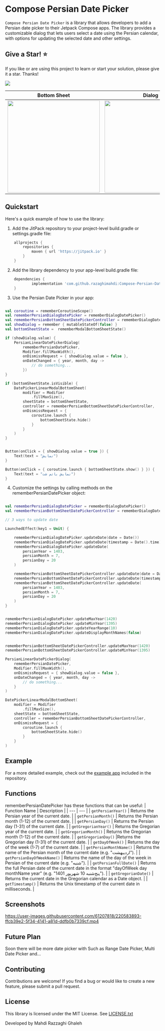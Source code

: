 # Compose Persian Date Picker

`Compose Persian Date Picker` is a library that allows developers to add a Persian date picker to their Jetpack Compose apps. 
The library provides a customizable dialog that lets users select a date using the Persian calendar,
with options for updating the selected date and other settings.

## Give a Star! ⭐
If you like or are using this project to learn or start your solution, please give it a star. Thanks!


[![](https://jitpack.io/v/razaghimahdi/Compose-Persian-Date-Picker.svg)](https://jitpack.io/#razaghimahdi/Compose-Persian-Date-Picker)


| Bottom Sheet                               | Dialog                                     |
|--------------------------------------------|--------------------------------------------|
| <img src="screenshots/2.jpg" width="300"/> | <img src="screenshots/1.jpg" width="300"/> |


## Quickstart

Here's a quick example of how to use the library:

1. Add the JitPack repository to your project-level build.gradle or settings.gradle file:

```groovy
	allprojects {
		repositories {
			maven { url 'https://jitpack.io' }
		}
	}
```

2. Add the library dependency to your app-level build.gradle file:

```groovy
    dependencies {
            implementation 'com.github.razaghimahdi:Compose-Persian-Date-Picker:1.1.0'
    } 
```

3. Use the Persian Date Picker in your app:

```kotlin

val coroutine = rememberCoroutineScope()
val rememberPersianDialogDatePicker = rememberDialogDatePicker()
val rememberPersianBottomSheetDatePickerController = rememberDialogDatePicker()
val showDialog = remember { mutableStateOf(false) }
val bottomSheetState =  rememberModalBottomSheetState()

if (showDialog.value) {
    PersianLinearDatePickerDialog(
        rememberPersianDatePicker,
        Modifier.fillMaxWidth(),
        onDismissRequest = { showDialog.value = false },
        onDateChanged = { year, month, day ->
            // do something...
        })
}

if (bottomSheetState.isVisible) {
    DatePickerLinearModalBottomSheet(
        modifier = Modifier
            .fillMaxSize(),
        sheetState = bottomSheetState,
        controller = rememberPersianBottomSheetDatePickerController,
        onDismissRequest = {
            coroutine.launch {
                bottomSheetState.hide()
            }
        }
    )
}


Button(onClick = { showDialog.value = true }) {
    Text(text = "نمایش")
}

Button(onClick = { coroutine.launch { bottomSheetState.show() } }) {
    Text(text = "نمایش باتم شت")
}
```

4. Customize the settings by calling methods on the rememberPersianDatePicker object:

```Kotlin

val rememberPersianDialogDatePicker = rememberDialogDatePicker()
val rememberPersianBottomSheetDatePickerController = rememberDialogDatePicker()

// 3 ways to update date

LaunchedEffect(key1 = Unit) {

    rememberPersianDialogDatePicker.updateDate(date = Date())
    rememberPersianDialogDatePicker.updateDate(timestamp = Date().time)
    rememberPersianDialogDatePicker.updateDate(
        persianYear = 1403,
        persianMonth = 7,
        persianDay = 20
    )

    rememberPersianBottomSheetDatePickerController.updateDate(date = Date())
    rememberPersianBottomSheetDatePickerController.updateDate(timestamp = Date().time)
    rememberPersianBottomSheetDatePickerController.updateDate(
        persianYear = 1403,
        persianMonth = 7,
        persianDay = 20
    )
}


rememberPersianDialogDatePicker.updateMaxYear(1420)
rememberPersianDialogDatePicker.updateMinYear(1395)
rememberPersianDialogDatePicker.updateYearRange(10)
rememberPersianDialogDatePicker.updateDisplayMonthNames(false)


rememberPersianBottomSheetDatePickerController.updateMaxYear(1420)
rememberPersianBottomSheetDatePickerController.updateMinYear(1395)

PersianLinearDatePickerDialog(
    rememberPersianDatePicker,
    Modifier.fillMaxWidth(),
    onDismissRequest = { showDialog.value = false },
    onDateChanged = { year, month, day ->
        // do something...
    }
)

DatePickerLinearModalBottomSheet(
    modifier = Modifier
        .fillMaxSize(),
    sheetState = bottomSheetState,
    controller = rememberPersianBottomSheetDatePickerController,
    onDismissRequest = {
        coroutine.launch {
            bottomSheetState.hide()
        }
    }
)

```
## Example
For a more detailed example, check out the [example app](https://github.com/razaghimahdi/Compose-Persian-Date-Picker/blob/master/app/src/main/java/com/razaghimahdi/composepersiandatepicker/MainActivity.kt) included in the repository.

## Functions
rememberPersianDatePicker has these functions that can be useful:
| Function Name | Description |
| --- | --- |
| `getPersianYear()` | Returns the Persian year of the current date. |
| `getPersianMonth()` | Returns the Persian month (1-12) of the current date. |
| `getPersianDay()` | Returns the Persian day (1-31) of the current date. |
| `getGregorianYear()` | Returns the Gregorian year of the current date. |
| `getGregorianMonth()` | Returns the Gregorian month (1-12) of the current date. |
| `getGregorianDay()` |Returns the Gregorian day (1-31) of the current date. |
| `getDayOfWeek()` | Returns the day of the week (1-7) of the current date. |
| `getPersianMonthName()` | Returns the name of the Persian month of the current date (e.g. "اردیبهشت"). |
| `getPersianDayOfWeekName()` | Returns the name of the day of the week in Persian of the current date (e.g. "شنبه"). |
| `getPersianFullDate()` | Returns the full Persian date of the current date in the format "dayOfWeek day monthName year" (e.g. "پنج‌شنبه  10  شهریور  1401"). |
| `getGregorianDate()` | Returns the current date in the Gregorian calendar as a Date object. |
| `getTimestamp()` | Returns the Unix timestamp of the current date in milliseconds. |

## Screenshots
https://user-images.githubusercontent.com/61207818/220583893-ffcb39e2-5f34-4141-a81d-ddfb0b7339cf.mp4

## Future Plan
Soon there will be more date picker with Such as Range Date Picker, Multi Date Picker and...

## Contributing
Contributions are welcome! If you find a bug or would like to create a new feature, please submit a pull request.

## License
This library is licensed under the MIT License. See [LICENSE.txt](https://github.com/razaghimahdi/Compose-Persian-Date)

Developed by Mahdi Razzaghi Ghaleh
